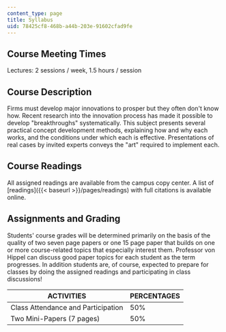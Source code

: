 ```yaml
---
content_type: page
title: Syllabus
uid: 78425cf8-468b-a44b-203e-91602cfad9fe
---
```


Course Meeting Times
--------------------

Lectures: 2 sessions / week, 1.5 hours / session

Course Description
------------------

Firms must develop major innovations to prosper but they often don't know how. Recent research into the innovation process has made it possible to develop "breakthroughs" systematically. This subject presents several practical concept development methods, explaining how and why each works, and the conditions under which each is effective. Presentations of real cases by invited experts conveys the "art" required to implement each.

Course Readings
---------------

All assigned readings are available from the campus copy center. A list of [readings]({{< baseurl >}}/pages/readings) with full citations is available online.

Assignments and Grading
-----------------------

Students' course grades will be determined primarily on the basis of the quality of two seven page papers or one 15 page paper that builds on one or more course-related topics that especially interest them. Professor von Hippel can discuss good paper topics for each student as the term progresses. In addition students are, of course, expected to prepare for classes by doing the assigned readings and participating in class discussions!

| ACTIVITIES | PERCENTAGES |
| --- | --- |
| Class Attendance and Participation | 50% |
| Two Mini-Papers (7 pages) | 50%